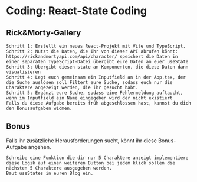 # Coding: React-State Coding

## Rick&Morty-Gallery

    Schritt 1: Erstellt ein neues React-Projekt mit Vite und TypeScript.
    Schritt 2: Nutzt die Daten, die Ihr von dieser API abrufen könnt: https://rickandmortyapi.com/api/character/ speichert die Daten in einer separaten TypeScript-Datei übergibt eure Daten an euer useState
    Schritt 3: Übergibt diesen state an Komponenten, die diese Daten dann visualisieren
    Schritt 4: Legt euch gemeinsam ein Inputfield an in der App.tsx, der die Suche auslösen soll Filtert eure Suche, sodass euch nur die Charaktere angezeigt werden, die ihr gesucht habt.
    Schritt 5: Ergänzt eure Suche, sodass eine Fehlermeldung auftaucht, wenn im Inputfield ein Name eingegeben wird der nicht existiert
    Falls du diese Aufgabe bereits früh abgeschlossen hast, kannst du dich den Bonusaufgaben widmen.

## Bonus

Falls ihr zusätzliche Herausforderungen sucht, könnt ihr diese Bonus-Aufgabe angehen.

    Schreibe eine Funktion die dir nur 5 Charaktere anzeigt implementiere diese Logik auf einen weiteren Button bei jedem klick sollen die nächsten 5 Charaktere ausgegeben werden.
    Baut useStates in euren Blog ein.
